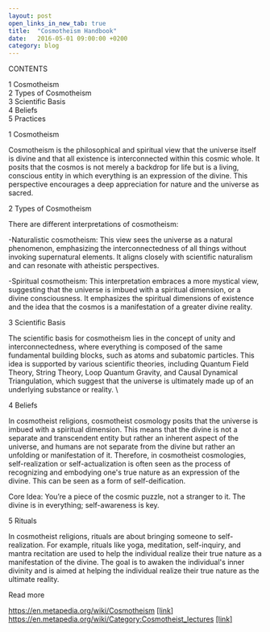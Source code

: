```yaml
---
layout: post
open_links_in_new_tab: true
title:  "Cosmotheism Handbook"
date:   2016-05-01 09:00:00 +0200
category: blog
---
```

CONTENTS

1 Cosmotheism\
2 Types of Cosmotheism \
3 Scientific Basis \
4 Beliefs \
5 Practices

1 Cosmotheism

Cosmotheism is the philosophical and spiritual view that the universe itself is divine and that all existence is interconnected within this cosmic whole. It posits that the cosmos is not merely a backdrop for life but is a living, conscious entity in which everything is an expression of the divine. This perspective encourages a deep appreciation for nature and the universe as sacred.

2 Types of Cosmotheism

There are different interpretations of cosmotheism:

-Naturalistic cosmotheism: This view sees the universe as a natural phenomenon, emphasizing the interconnectedness of all things without invoking supernatural elements. It aligns closely with scientific naturalism and can resonate with atheistic perspectives.
  
-Spiritual cosmotheism: This interpretation embraces a more mystical view, suggesting that the universe is imbued with a spiritual dimension, or a divine consciousness. It emphasizes the spiritual dimensions of existence and the idea that the cosmos is a manifestation of a greater divine reality.

3 Scientific Basis

The scientific basis for cosmotheism lies in the concept of unity and interconnectedness, where everything is composed of the same fundamental building blocks, such as atoms and subatomic particles. This idea is supported by various scientific theories, including Quantum Field Theory, String Theory, Loop Quantum Gravity, and Causal Dynamical Triangulation, which suggest that the universe is ultimately made up of an underlying substance or reality. \

4 Beliefs

In cosmotheist religions, cosmotheist cosmology posits that the universe is imbued with a spiritual dimension. This means that the divine is not a separate and transcendent entity but rather an inherent aspect of the universe, and humans are not separate from the divine but rather an unfolding or manifestation of it. Therefore, in cosmotheist cosmologies, self-realization or self-actualization is often seen as the process of recognizing and embodying one's true nature as an expression of the divine. This can be seen as a form of self-deification.

Core Idea: You’re a piece of the cosmic puzzle, not a stranger to it. The divine is in everything; self-awareness is key.  

5 Rituals

In cosmotheist religions, rituals are about bringing someone to self-realization. For example, rituals like yoga, meditation, self-inquiry, and mantra recitation are used to help the individual realize their true nature as a manifestation of the divine. The goal is to awaken the individual's inner divinity and is aimed at helping the individual realize their true nature as the ultimate reality.

Read more 

https://en.metapedia.org/wiki/Cosmotheism <a href="https://en.metapedia.org/wiki/Cosmotheism" target="_blank">[link]</a> \
https://en.metapedia.org/wiki/Category:Cosmotheist_lectures <a href="https://en.metapedia.org/wiki/Category:Cosmotheist_lectures" target="_blank">[link]</a>
